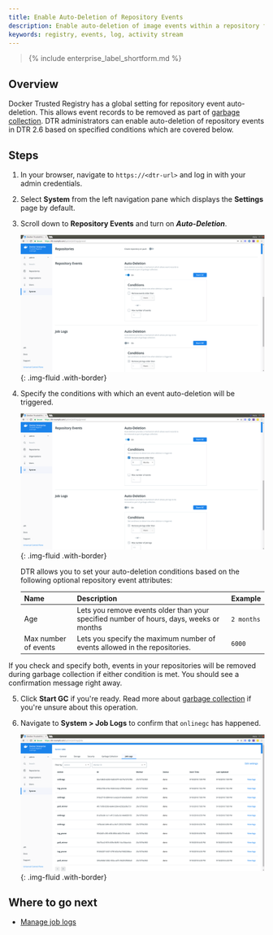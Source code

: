 ```yaml
---
title: Enable Auto-Deletion of Repository Events
description: Enable auto-deletion of image events within a repository for maintenance.
keywords: registry, events, log, activity stream
---
```


>{% include enterprise_label_shortform.md %}

## Overview 

Docker Trusted Registry has a global setting for repository event auto-deletion. This allows event records to be removed as part of [garbage collection](../admin/configure/garbage-collection.md). DTR administrators can enable auto-deletion of repository events in DTR 2.6 based on specified conditions which are covered below.

## Steps

1. In your browser, navigate to `https://<dtr-url>` and log in with your admin credentials. 

2. Select **System** from the left navigation pane which displays the **Settings** page by default.

3. Scroll down to **Repository Events** and turn on ***Auto-Deletion***.

     ![](../../images/auto-delete-repo-events-0.png){: .img-fluid .with-border}

4. Specify the conditions with which an event auto-deletion will be triggered.

     ![](../../images/auto-delete-repo-events-1.png){: .img-fluid .with-border}

     DTR allows you to set your auto-deletion conditions based on the following optional repository event attributes:

     | Name            | Description                                        | Example           |
     |:----------------|:---------------------------------------------------| :----------------|
     | Age        | Lets you remove events older than your specified number of  hours, days, weeks or months| `2 months` |
     | Max number of events  | Lets you specify the maximum number of events allowed in the repositories.  | `6000` |

If you check and specify both, events in your repositories will be removed during garbage collection if either condition is met. You should see a confirmation message right away.

5. Click **Start GC** if you're ready. Read more about [garbage collection](../admin/configure/garbage-collection/#under-the-hood) if you're unsure about this operation.

6. Navigate to **System > Job Logs** to confirm that `onlinegc` has happened.

   ![](../../images/auto-delete-repo-events-2.png){: .img-fluid .with-border}

## Where to go next

- [Manage job logs](/ee/dtr/admin/manage-jobs/audit-jobs-via-ui/)
 
